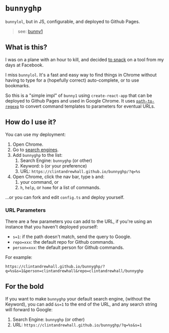 # `bunnyghp`

`bunnylol`, but in JS, configurable, and deployed to Github Pages.

> see: [bunny1](http://www.bunny1.org/)

## What is this?

I was on a plane with an hour to kill, and decided [to snack](https://leebyron.com/snack-driven-development/) on a tool from my days at Facebook.

I miss `bunnylol`.  It's a fast and easy way to find things in Chrome without having to type for a (hopefully correct) auto-complete, or to use bookmarks.

So this is a "simple impl" of `bunny1` using `create-react-app` that can be deployed to Github Pages and used in Google Chrome.  It uses [`path-to-regexp`](https://github.com/pillarjs/path-to-regexp) to convert command templates to parameters for eventual URLs.

## How do I use it?

You can use my deployment:

1. Open Chrome.
2. Go to [search engines](chrome://settings/searchEngines).
3. Add `bunnyghp` to the list:
   1. Search Engine: `bunnyghp` (or other)
   2. Keyword: `b` (or your preference)
   3. URL: `https://clintandrewhall.github.io/bunnyghp/?q=%s`
4. Open Chrome, click the nav bar, type `b` and:
   1. your command, or
   2. `h`, `help`, or `home` for a list of commands.

...or you can fork and edit `config.ts` and deploy yourself.

### URL Parameters

There are a few parameters you can add to the URL, if you're using an instance that you haven't deployed yourself:

 * `s=1`: if the path doesn't match, send the query to Google.
 * `repo=xxx`: the default repo for Github commands.
 * `person=xxx`: the default person for Github commands.

For example:

`https://clintandrewhall.github.io/bunnyghp/?q=%s&s=1&person=clintandrewhall&repo=clintandrewhall/bunnyghp`

## For the bold

If you want to make `bunnyghp` your default search engine, (without the Keyword), you can add `&s=1` to the end of the URL, and any search string will forward to Google:

1. Search Engine: `bunnyghp` (or other)
2. URL: `https://clintandrewhall.github.io/bunnyghp/?q=%s&s=1`
